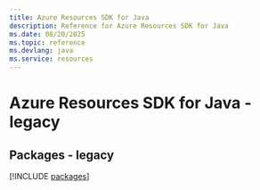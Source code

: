 ```yaml
---
title: Azure Resources SDK for Java
description: Reference for Azure Resources SDK for Java
ms.date: 08/20/2025
ms.topic: reference
ms.devlang: java
ms.service: resources
---
```

# Azure Resources SDK for Java - legacy
## Packages - legacy
[!INCLUDE [packages](resources-index.md)]